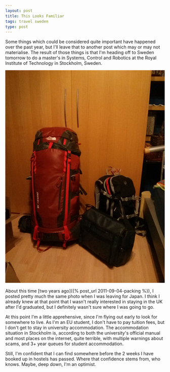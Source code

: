 ```yaml
---
layout: post
title: This Looks Familiar
tags: travel sweden
type: post
---
```


Some things which could be considered quite important have happened over the
past year, but I'll leave that to another post which may or may not
materialise. The result of those things is that I'm heading off to Sweden
tomorrow to do a master's in Systems, Control and Robotics at the Royal
Institute of Technology in Stockholm, Sweden.

![looks familiar...](/img/sweden-packing.jpg)

About this time [two years ago]({% post_url 2011-09-04-packing %}), I posted
pretty much the same photo when I was leaving for Japan. I think I already knew
at that point that I wasn't really interested in staying in the UK after I'd
graduated, but I definitely wasn't sure where I was going to go.

At this point I'm a little apprehensive, since I'm flying out early to look for
somewhere to live. As I'm an EU student, I don't have to pay tuition fees, but I
don't get to stay in university accommodation. The accommodation situation in
Stockholm is, according to both the university's official manual and most places
on the internet, quite terrible, with multiple warnings about scams, and 3+ year
queues for student accommodation.

Still, I'm confident that I can find somewhere before the 2 weeks I have booked
up in hostels has passed. Where that confidence stems from, who knows. Maybe,
deep down, I'm an optimist.